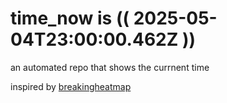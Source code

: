 # time_now is (( 2025-05-04T23:00:00.462Z ))

an automated repo that shows the currnent time

inspired by [breakingheatmap](https://github.com/breakingheatmap/breakingheatmap)
